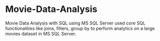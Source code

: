 # Movie-Data-Analysis
Movie Data Analysis with SQL using MS SQL Server
used core SQL functionalities like joins, filters, group by to perform analytics on a large movies dataset in MS SQL Server.


